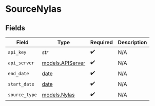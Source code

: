 # SourceNylas


## Fields

| Field                                                                | Type                                                                 | Required                                                             | Description                                                          |
| -------------------------------------------------------------------- | -------------------------------------------------------------------- | -------------------------------------------------------------------- | -------------------------------------------------------------------- |
| `api_key`                                                            | *str*                                                                | :heavy_check_mark:                                                   | N/A                                                                  |
| `api_server`                                                         | [models.APIServer](../models/apiserver.md)                           | :heavy_check_mark:                                                   | N/A                                                                  |
| `end_date`                                                           | [date](https://docs.python.org/3/library/datetime.html#date-objects) | :heavy_check_mark:                                                   | N/A                                                                  |
| `start_date`                                                         | [date](https://docs.python.org/3/library/datetime.html#date-objects) | :heavy_check_mark:                                                   | N/A                                                                  |
| `source_type`                                                        | [models.Nylas](../models/nylas.md)                                   | :heavy_check_mark:                                                   | N/A                                                                  |